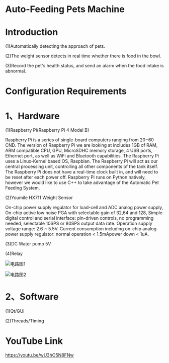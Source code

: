 # Auto-Feeding Pets Machine
# Introduction
(1)Automatically detecting the approach of pets.

(2)The weight sensor detects in real time whether there is food in the bowl.

(3)Record the pet's health status, and send an alarm when the food intake is abnormal.



# Configuration Requirements

# 1、Hardware
(1)Raspberry Pi(Raspberry Pi 4 Model B)

Raspberry Pi is a series of single-board computers ranging from $20-$60 CND. The version of Raspberry Pi we are looking at includes 1GB of RAM, ARM compatible CPU, GPU, MicroSDHC memory storage, 4 USB ports, Ethernet port, as well as WiFi and Bluetooth capabilities. The Raspberry Pi uses a Linux-Kernel based OS, Raspbian.
The Raspberry Pi will act as our central processing unit, controlling all other components of the tank itself. The Raspberry Pi does not have a real-time clock built in, and will need to be reset after each power off. Raspberry Pi runs on Python natively, however we would like to use C++ to take advantage of the Automatic Pet Feeding System.

(2)Youmile HX711 Weight Sensor

On-chip power supply regulator for load-cell and ADC analog power supply, On-chip active low noise PGA with selectable gain of 32,64 and 128, Simple digital control and serial interface: pin-driven controls, no programming needed, selectable 10SPS or 80SPS output data rate. Operation supply voltage range: 2.6 ~ 5.5V. Current consumption including on-chip analog power supply regulator: normal operation < 1.5mApower down < 1uA.

(3)DC Water pump  5V

(4)Relay

![电路图1](https://user-images.githubusercontent.com/99829195/164106135-2f8136bd-c377-4520-a72b-ac098054a747.jpg)

![电路图2](https://user-images.githubusercontent.com/99829195/164106155-6315b304-3217-4cd3-88f7-291663c1088a.jpg)

# 2、Software
(1)Qt/GUI

(2)Threads/Timing







# YouTube Link

https://youtu.be/wU3hO5N8FNw





